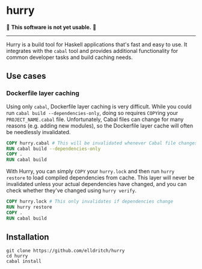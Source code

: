 # hurry

:rotating_light: **This software is not yet usable.** :rotating_light:

----

Hurry is a build tool for Haskell applications that's fast and easy to use. It integrates with the `cabal` tool and provides additional functionality for common developer tasks and build caching needs.

<!-- Commands include:

- `hurry lock` generates a `hurry.lock` lockfile based on the project's currently installed dependencies. This lock file should be committed and shared among developers to enable reproducible builds, build caching, and Docker layer caching.
- `hurry save` uploads the project's currently built dependencies to a shared dependency cache.
- `hurry restore` installs dependencies from the `hurry.lock` file, loading them from a shared dependency cache when available.
- `hurry verify` checks whether the solved dependency installation plan from running `cabal build` conflicts with the project's `hurry.lock`.

-->

## Use cases

<!-- TODO: Provide example snippets -->

### Dockerfile layer caching

Using only `cabal`, Dockerfile layer caching is very difficult. While you could run `cabal build --dependencies-only`, doing so requires `COPY`ing your `PROJECT_NAME.cabal` file. Unfortunately, Cabal files can change for many reasons (e.g. adding new modules), so the Dockerfile layer cache will often be needlessly invalidated.

```dockerfile
COPY hurry.cabal # This will be invalidated whenever Cabal file changes (e.g. new modules)
RUN cabal build --dependencies-only
COPY .
RUN cabal build
```

With Hurry, you can simply `COPY` your `hurry.lock` and then run `hurry restore` to load compiled dependencies from cache. This layer will never be invalidated unless your actual dependencies have changed, and you can check whether they've changed using `hurry verify`.

```dockerfile
COPY hurry.lock # This only invalidates if dependencies change
RUN hurry restore
COPY .
RUN cabal build
```

## Installation

<!-- TODO: Use `cabal install hurry` to install the latest version of Hurry. -->
```
git clone https://github.com/elldritch/hurry
cd hurry
cabal install
```
